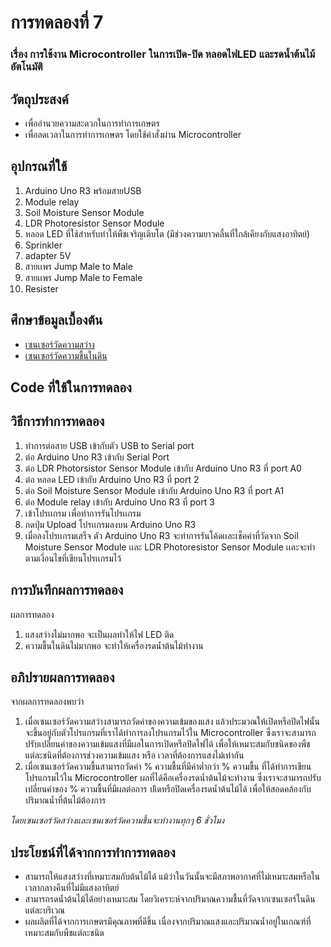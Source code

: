 # การทดลองที่ 7 
### เรื่อง การใช้งาน Microcontroller ในการเปิด-ปิด หลอดไฟLED และรดน้ำต้นไม้อัตโนมัติ  
## วัตถุประสงค์
* เพื่ออำนวยความสะดวกในการทำการเกษตร 
* เพื่อลดเวลาในการทำการเกษตร โดยใช้คำสั่งผ่าน Microcontroller 
## อุปกรณที่ใช้
1. Arduino Uno R3 พร้อมสายUSB 
2. Module relay
3. Soil Moisture Sensor Module
4. LDR Photoresistor Sensor Module
5. หลอด LED ที่ใช้สำหรับทำให้พืชเจริญเติบโต (มีช่วงความยาวคลื่นที่ใกล้เคียงกับแสงอาทิตย์)
6. Sprinkler
7. adapter 5V
8. สายเเพร Jump Male to Male
9. สายเเพร Jump Male to Female
10. Resister 
## ศึกษาข้อมูลเบื้องต้น
* [เซนเซอร์วัดความสว่าง](https://www.myarduino.net/article/210/%E0%B8%AA%E0%B8%AD%E0%B8%99%E0%B9%83%E0%B8%8A%E0%B9%89%E0%B8%87%E0%B8%B2%E0%B8%99-arduino-%E0%B9%80%E0%B8%8B%E0%B9%87%E0%B8%99%E0%B9%80%E0%B8%8B%E0%B8%AD%E0%B8%A3%E0%B9%8C%E0%B8%A7%E0%B8%B1%E0%B8%94%E0%B8%84%E0%B8%A7%E0%B8%B2%E0%B8%A1%E0%B8%AA%E0%B8%A7%E0%B9%88%E0%B8%B2%E0%B8%87%E0%B8%84%E0%B8%A7%E0%B8%B2%E0%B8%A1%E0%B9%80%E0%B8%82%E0%B9%89%E0%B8%A1%E0%B9%81%E0%B8%AA%E0%B8%87-%E0%B9%80%E0%B8%9B%E0%B8%B4%E0%B8%94%E0%B8%9B%E0%B8%B4%E0%B8%94%E0%B9%84%E0%B8%9F%E0%B8%95%E0%B8%B2%E0%B8%A1%E0%B9%81%E0%B8%AA%E0%B8%87)
* [เซนเซอร์วัดความชื้นในดิน](https://www.ab.in.th/article/10/%E0%B9%82%E0%B8%9B%E0%B8%A3%E0%B9%80%E0%B8%88%E0%B8%84%E0%B9%80%E0%B8%84%E0%B8%A3%E0%B8%B7%E0%B9%88%E0%B8%AD%E0%B8%87%E0%B8%A3%E0%B8%94%E0%B8%99%E0%B9%89%E0%B8%B3%E0%B8%95%E0%B9%89%E0%B8%99%E0%B9%84%E0%B8%A1%E0%B9%89%E0%B8%AD%E0%B8%B1%E0%B8%95%E0%B9%82%E0%B8%99%E0%B8%A1%E0%B8%B1%E0%B8%95%E0%B8%B4-%E0%B8%94%E0%B9%89%E0%B8%A7%E0%B8%A2-arduino-%E0%B8%A3%E0%B8%B2%E0%B8%84%E0%B8%B2%E0%B8%96%E0%B8%B9%E0%B8%81-%E0%B8%9E%E0%B8%A3%E0%B9%89%E0%B8%AD%E0%B8%A1-code-%E0%B8%95%E0%B8%B1%E0%B8%A7%E0%B8%AD%E0%B8%A2%E0%B9%88%E0%B8%B2%E0%B8%87)
## Code ที่ใช้ในการทดลอง

## วิธีการทำการทดลอง
1. ทำการต่อสาย USB เข้ากับตัว USB to Serial port
2. ต่อ Arduino Uno R3 เข้ากับ Serial Port
3. ต่อ LDR Photorsistor Sensor Module เข้ากับ Arduino Uno R3 ที่ port A0
4. ต่อ หลอด LED เข้ากับ Arduino Uno R3 ที่ port 2
5. ต่อ Soil Moisture Sensor Module เข้ากับ Arduino Uno R3 ที่ port A1
6. ต่อ Module relay เข้ากับ Arduino Uno R3 ที่ port 3
7. เข้าโปรเเกรม เพื่อทำการรันโปรเเกรม
8. กดปุ่ม Upload โปรเเกรมลงบน Arduino Uno R3
9. เมื่อลงโปรเเกรมเสร็จ ตัว Arduino Uno R3 จะทำการรันโค้ดเเละเช็คค่าที่วัดจาก Soil Moisture Sensor Module เเละ LDR Photoresistor Sensor Module เเละจะทำตามเงี่อนไขที่เขียนโปรเเกรมไว้  
## การบันทึกผลการทดลอง
ผลการทดลอง 
1. แสงสว่างไม่มากพอ จะเป็นผลทำให้ไฟ LED ติด 
2. ความชื้นในดินไม่มากพอ จะทำให้เครื่องรดน้ำต้นไม้ทำงาน
## อภิปรายผลการทดลอง
จากผลการทดลองพบว่า 
1. เมื่อเซนเซอร์วัดความสว่างสามารถวัดค่าของความเข้มของแสง แล้วประมวณให้เปิดหรือปิดไฟนั้น จะขึ้นอยู่กับตัวโปรแกรมที่เราได้ทำการลงโปรแกรมไว้ใน Microcontroller ซึ่งเราจะสามารถปรับเปลี่ยนค่าของความเข้มแสงที่มีผลในการเปิดหรือปิดไฟได้ เพื่อให้เหมาะสมกับชนิดของพืชแต่ละชนิดที่ต้องการช่วงความเข้มแสง หรือ เวลาที่ต้องการแสงไม่เท่ากัน 
2. เมื่อเซนเซอร์วัดความชื้นสามารถวัดค่า % ความชื้นที่มีค่าต่ำกว่า % ความชื้น ที่ได้ทำการเขียนโปรแกรมไว้ใน Microcontroller ผลที่ได้คือเครื่องรดน้ำต้นไม้จะทำงาน ซึ่งเราจะสามารถปรับเปลี่ยนค่าของ % ความชื้นที่มีผลต่อการ ปเิดหรือปิดเครื่องรดน้ำต้นไม้ได้ เพื่อให้สอดคล้องกับปริมาณน้ำที่ต้นไม้ต้องการ

*โดยเซนเซอร์วัดสว่างและเซนเซอร์วัดความชื้นจะทำงานทุกๆ 6 ชั่วโมง*
## ประโยชน์ที่ได้จากการทำการทดลอง
* สามารถให้แสงสว่างที่เหมาะสมกับต้นไม้ได้ แม้ว่าในวันนั้นจะมีสภาพอากาศที่ไม่เหมาะสมหรือในเวลากลางคืนที่ไม่มีแสงอาทิตย์
* สามารถรดน้ำต้นไม้ได้อย่างเหมาะสม โดยวิเคราะห์จากปริมาณความชื้นที่วัดจากเซนเซอร์ในดินแต่ละบริเวณ 
* ผลผลิตที่ได้จากการเกษตรมีคุณภาพที่ดีขึ้น เนื่องจากปริมาณแสงและปริมาณน้ำอยู่ในเกณฑ์ที่เหมาะสมกับพืชแต่ละชนิด



